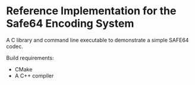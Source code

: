 Reference Implementation for the Safe64 Encoding System
=======================================================

A C library and command line executable to demonstrate a simple SAFE64 codec.

Build requirements:

 * CMake
 * A C++ compiler
